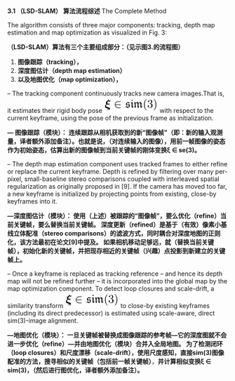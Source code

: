 **3.1 （LSD-SLAM） 算法流程综述** The Complete Method

The algorithm consists of three major components: tracking, depth map estimation and map optimization as visualized in Fig. 3:

**（LSD-SLAM）算法有三个主要组成部分：（见示图3.的流程图）**

1. **图像跟踪（tracking），**
2. **深度图估计（depth map estimation）**
3. **以及地图优化（map optimization），**

– The tracking component continuously tracks new camera images.That is, it estimates their rigid body pose ![](/assets/math_14.png) with respect to the current keyframe, using the pose of the previous frame as initialization.

**— 图像跟踪（模块）： 连续跟踪从相机获取到的新“图像帧”（即：新的输入观测量，译者额外添加备注）。也就是说，（对连续输入的图像），用前一帧图像的姿态作为初始姿态，估算出新的图像帧到当前关键帧的刚体变换ξ ∈ se\(3\)。**

– The depth map estimation component uses tracked frames to either refine or replace the current keyframe. Depth is refined by filtering over many per-pixel, small-baseline stereo comparisons coupled with interleaved spatial regularization as originally proposed in \[9\]. If the camera has moved too far, a new keyframe is initialized by projecting points from existing, close-by keyframes into it.

**—深度图估计（模块）： 使用（上述）被跟踪的“图像帧”，要么优化（refine）当前关键帧，要么替换当前关键帧。 深度更新（refined）是基于（有效）像素小基线立体配准（stereo comparisons）的滤波方式，同时耦合对深度地图的正则化，该方法最初在论文\[9\]中提及。 如果相机移动足够远，就（替换当前关键帧），初始化新的关键帧，并把现存相近的关键帧（兴趣）点投影到新建立的关键帧上。**

– Once a keyframe is replaced as tracking reference – and hence its depth map will not be refined further – it is incorporated into the global map by the map optimization component. To detect loop closures and scale-drift, a similarity transform ![](/assets/math_14.png) to close-by existing keyframes \(including its direct predecessor\) is estimated using scale-aware, direct sim\(3\)-image alignment.

**—地图优化（模块）： 一旦关键帧被替换成图像跟踪的参考帧—它的深度图就不会进一步优化（refine）—并由地图优化（模块）合并入全局地图。  为了检测闭环（loop closures）和尺度漂移（scale-drift），使用尺度感知，直接sim\(3\)图像配准的方法，搜寻相似的关键帧（包括前一帧关键帧）**，**并计算相似变换ξ ∈ sim\(3\)，（然后进行图优化，译者额外添加备注）。**



